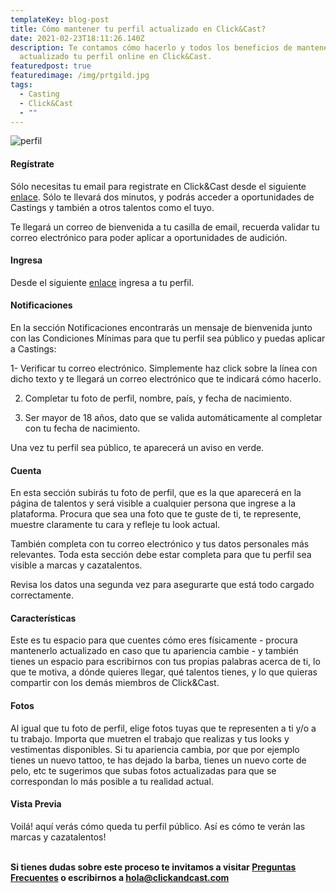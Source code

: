 ```yaml
---
templateKey: blog-post
title: Cómo mantener tu perfil actualizado en Click&Cast?
date: 2021-02-23T18:11:26.140Z
description: Te contamos cómo hacerlo y todos los beneficios de mantener
  actualizado tu perfil online en Click&Cast.
featuredpost: true
featuredimage: /img/prtgild.jpg
tags:
  - Casting
  - Click&Cast
  - ""
---
```

![perfil](/img/perfil.jpg)

<!--StartFragment-->

#### Regístrate

Sólo necesitas tu email para registrate en Click&Cast desde el siguiente [enlace](https://clickandcast.com/signup). Sólo te llevará dos minutos, y podrás acceder a oportunidades de Castings y también a otros talentos como el tuyo.

Te llegará un correo de bienvenida a tu casilla de email, recuerda validar tu correo electrónico para poder aplicar a oportunidades de audición.

#### Ingresa

Desde el siguiente [enlace](https://clickandcast.com/login) ingresa a tu perfil.

#### Notificaciones

En la sección Notificaciones encontrarás un mensaje de bienvenida junto con las Condiciones Mínimas para que tu perfil sea público y puedas aplicar a Castings:

1- Verificar tu correo electrónico. Simplemente haz click sobre la línea con dicho texto y te llegará un correo electrónico que te indicará cómo hacerlo.

2. Completar tu foto de perfil, nombre, país, y fecha de nacimiento.

3. Ser mayor de 18 años, dato que se valida automáticamente al completar con tu fecha de nacimiento.

Una vez tu perfil sea público, te aparecerá un aviso en verde.

#### Cuenta

En esta sección subirás tu foto de perfil, que es la que aparecerá en la página de talentos y será visible a cualquier persona que ingrese a la plataforma. Procura que sea una foto que te guste de ti, te represente, muestre claramente tu cara y refleje tu look actual.

También completa con tu correo electrónico y tus datos personales más relevantes. Toda esta sección debe estar completa para que tu perfil sea visible a marcas y cazatalentos.

Revisa los datos una segunda vez para asegurarte que está todo cargado correctamente.

#### Características

Este es tu espacio para que cuentes cómo eres físicamente - procura mantenerlo actualizado en caso que tu apariencia cambie - y también tienes un espacio para escribirnos con tus propias palabras acerca de ti, lo que te motiva, a dónde quieres llegar, qué talentos tienes, y lo que quieras compartir con los demás miembros de Click&Cast.

#### Fotos

Al igual que tu foto de perfil, elige fotos tuyas que te representen a ti y/o a tu trabajo. Importa que muetren el trabajo que realizas y tus looks y vestimentas disponibles. Si tu apariencia cambia, por que por ejemplo tienes un nuevo tattoo, te has dejado la barba, tienes un nuevo corte de pelo, etc te sugerimos que subas fotos actualizadas para que se correspondan lo más posible a tu realidad actual.

#### Vista Previa

Voilá! aquí verás cómo queda tu perfil público. Así es cómo te verán las marcas y cazatalentos!

**\
Si tienes dudas sobre este proceso te invitamos a visitar [Preguntas Frecuentes](https://clickandcast.com/preguntas-frecuentes) o escribirnos a [hola@clickandcast.com](mailto:hola@clickandcast.com)**

<!--EndFragment-->